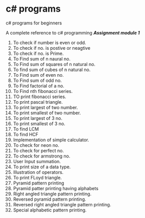 # c# programs
c# programs for beginners

A complete reference to c# programming 
***Assignment module 1***
1. To check if number is even or odd.
2. To check if no. is postive or neagtive
3. To check if no. is Prime.
4. To Find sum of n naural no.
5. To Find sum of squares of n natural no.
6. To find sum of cubes of n natural no.
7. To Find sum of even no.
8. To Find sum of odd no.
9. To Find factorial of a no.
10. To Find nth fibonacci series.
11. TO print fibonacci series.
12. To print pascal triangle.
13. To print largest of two number.
14. To print smallest of two number.
15. To print largest of 3 no.
16. To print smallest of 3 no.
17. To find LCM
18. To find HCF
19. Implementation of simple calculator.
20. To check for neon no.
21. To check for perfect no.
22. To check for armstrong no.
23. User Input summation.
24. To print size of a data type.
25. Illustration of operators.
26. To print FLoyd triangle.
27. Pyramid pattern printing
28. Pyramid patter printing having alphabets
29. Right angled triangle pattern printing.
30. Reversed pyramid pattern printing.
31. Reversed right angled triangle pattern printing.
32. Special alphabetic pattern printing.
